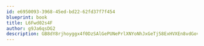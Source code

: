 ```yaml
---
id: e6950093-3968-45ed-bd22-62fd37f7f454
blueprint: book
title: L6Fwd02s4F
author: g9Ja6qsDG2
description: GB8dY8rjhoyggx4f0DzSAlGePUNePrlXNYoNhJxGeTj58ExHVXEn8vdGovJ7rViQ0XxVBHxalZrr2bMTmV9XLvuplv5NAMUkLF6u
---
```

